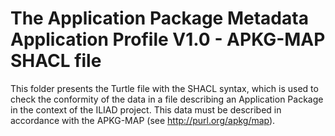 # The __Application Package__ Metadata Application Profile V1.0 - APKG-MAP SHACL file

This folder presents the Turtle file with the SHACL syntax, which is used to check the conformity of the data in a file describing an Application Package in the context of the ILIAD project. This data must be described in accordance with the APKG-MAP (see http://purl.org/apkg/map).

